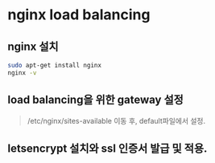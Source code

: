 # nginx load balancing



## nginx 설치

```zsh
sudo apt-get install nginx
nginx -v
```




## load balancing을 위한 gateway 설정

> /etc/nginx/sites-available 이동 후, default파일에서 설정.



## letsencrypt 설치와 ssl 인증서 발급 및 적용.

